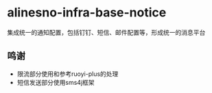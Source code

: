# alinesno-infra-base-notice
集成统一的通知配置，包括钉钉、短信、邮件配置等，形成统一的消息平台

## 鸣谢

- 限流部分使用和参考ruoyi-plus的处理
- 短信发送部分使用sms4j框架
